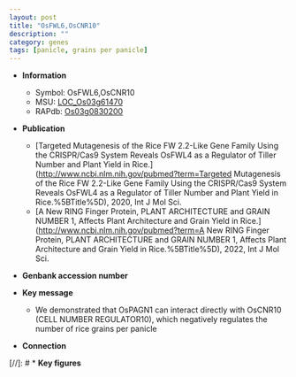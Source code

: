 ```yaml
---
layout: post
title: "OsFWL6,OsCNR10"
description: ""
category: genes
tags: [panicle, grains per panicle]
---
```


* **Information**  
    + Symbol: OsFWL6,OsCNR10  
    + MSU: [LOC_Os03g61470](http://rice.uga.edu/cgi-bin/ORF_infopage.cgi?orf=LOC_Os03g61470)  
    + RAPdb: [Os03g0830200](http://rapdb.dna.affrc.go.jp/viewer/gbrowse_details/irgsp1?name=Os03g0830200)  

* **Publication**  
    + [Targeted Mutagenesis of the Rice FW 2.2-Like Gene Family Using the CRISPR/Cas9 System Reveals OsFWL4 as a Regulator of Tiller Number and Plant Yield in Rice.](http://www.ncbi.nlm.nih.gov/pubmed?term=Targeted Mutagenesis of the Rice FW 2.2-Like Gene Family Using the CRISPR/Cas9 System Reveals OsFWL4 as a Regulator of Tiller Number and Plant Yield in Rice.%5BTitle%5D), 2020, Int J Mol Sci.
    + [A New RING Finger Protein, PLANT ARCHITECTURE and GRAIN NUMBER 1, Affects Plant Architecture and Grain Yield in Rice.](http://www.ncbi.nlm.nih.gov/pubmed?term=A New RING Finger Protein, PLANT ARCHITECTURE and GRAIN NUMBER 1, Affects Plant Architecture and Grain Yield in Rice.%5BTitle%5D), 2022, Int J Mol Sci.

* **Genbank accession number**  

* **Key message**  
    + We demonstrated that OsPAGN1 can interact directly with OsCNR10 (CELL NUMBER REGULATOR10), which negatively regulates the number of rice grains per panicle

* **Connection**  

[//]: # * **Key figures**  


